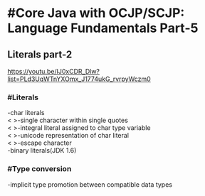 <h1>#Core Java with OCJP/SCJP: Language Fundamentals Part-5</h1>

<h2>Literals part-2</h2>

<a>https://youtu.be/IJ0xCDR_Dlw?list=PLd3UqWTnYXOmx_J1774ukG_rvrpyWczm0</a>

<h3>#Literals</h3>
<p>
-char literals  <br>
  <&nbsp>-single character within single quotes  <br>
  <&nbsp>-integral literal assigned to char type variable  <br>
  <&nbsp>-unicode representation of char literal <br>
  <&nbsp>-escape character <br>
-binary literals(JDK 1.6) <br>
</p>

<h3>#Type conversion</h3>
<p>
-implicit type promotion between compatible data types
</p>
